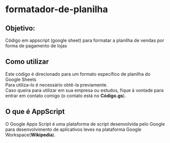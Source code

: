 # formatador-de-planilha

## Objetivo: 
Código em appscript (google sheet) para formatar a planilha de vendas por forma de pagamento de lojas

## Como utilizar
Este código é direcionado para um formato específico de planilha do Google Sheets  
Para utiliza-lo é necessário obtê-la previamente.  
Caso queira para utilizar em sua empresa ou estudos, fique à vontade para entrar em contato comigo (o contato está no __Código.gs__).

## O que é AppScript
O Google Apps Script é uma plataforma de script desenvolvida pelo Google para desenvolvimento de aplicativos leves na plataforma Google Workspace(__Wikipedia__).
